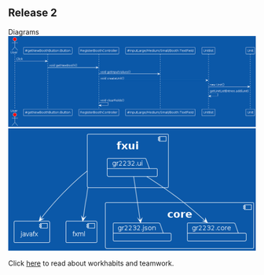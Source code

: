 ## Release 2



Diagrams
![Sequence diagram](./SequenceDiagram.png)
![Package diagram](./packageDiagram.png)


Click [here](./workhabits.md) to read about workhabits and teamwork.